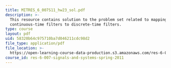 ```yaml
---
title: MITRES_6_007S11_hw23_sol.pdf
description: >-
  This resource contains solution to the problem set related to mapping
  continuous-time filters to discrete-time filters.
type: course
layout: pdf
uid: 58320b64c975710ba7d046211cdc98d2
file_type: application/pdf
file_location: >-
  https://open-learning-course-data-production.s3.amazonaws.com/res-6-007-signals-and-systems-spring-2011/58320b64c975710ba7d046211cdc98d2_MITRES_6_007S11_hw23_sol.pdf
course_id: res-6-007-signals-and-systems-spring-2011
---
```

